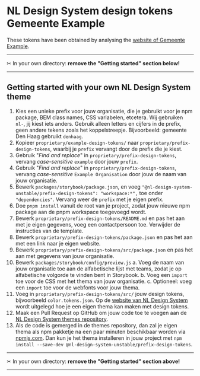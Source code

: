 # NL Design System design tokens Gemeente Example

These tokens have been obtained by analysing the [website of Gemeente Example](https://www.example.com/).

---

✂ In your own directory: **remove the "Getting started" section below!**

---

## Getting started with your own NL Design System theme

1. Kies een unieke prefix voor jouw organisatie, die je gebruikt voor je npm package, BEM class names, CSS variabelen, etcetera. Wij gebruiken `nl-`, jij kiest iets anders. Gebruik alleen letters en cijfers in de prefix, geen andere tekens zoals het koppelstreepje. Bijvoorbeeld: gemeente Den Haag gebruikt `denhaag`.
2. Kopieer `proprietary/example-design-tokens/` naar `proprietary/prefix-design-tokens`, waarbij je `prefix` vervangt door de prefix die je kiest.
3. Gebruik "_Find and replace_" in `proprietary/prefix-design-tokens`, vervang _case-sensitive_ `example` door jouw `prefix`.
4. Gebruik "_Find and replace_" in `proprietary/prefix-design-tokens`, vervang _case-sensitive_ `Example Organisation` door jouw de naam van jouw organisatie.
5. Bewerk `packages/storybook/package.json`, en voeg `"@nl-design-system-unstable/prefix-design-tokens": "workspace:*",` toe onder `"dependencies"`. Vervang weer de `prefix` met je eigen prefix.
6. Doe `pnpm install` vanuit de root van je project, zodat jouw nieuwe npm package aan de pnpm workspace toegevoegd wordt.
7. Bewerk `proprietary/prefix-design-tokens/README.md` en pas het aan met je eigen gegevens, voeg een contactpersoon toe. Verwijder de instructies van de template.
8. Bewerk `proprietary/prefix-design-tokens/package.json` en pas het aan met een link naar je eigen website.
9. Bewerk `proprietary/prefix-design-tokens/src/package.json` en pas het aan met gegevens van jouw organisatie.
10. Bewerk `packages/storybook/config/preview.js`
    a. Voeg de naam van jouw organisatie toe aan de alfabetische lijst met teams, zodat je op alfabetische volgorde te vinden bent in Storybook.
    b. Voeg een `import` toe voor de CSS met het thema van jouw organisatie.
    c. Optioneel: voeg een `import` toe voor de webfonts voor jouw thema.
11. Voeg in `proprietary/prefix-design-tokens/src/` jouw design tokens, bijvoorbeeld `color.tokens.json`. Op de [website van NL Design System](https://nldesignsystem.nl/) wordt uitgelegd hoe je een eigen thema kan maken met design tokens.
12. Maak een Pull Request op GitHub om jouw code toe te voegen aan de [NL Design System themes repository](http://github.com/nl-design-system/themes).
13. Als de code is gemerged in de themes repository, dan zal je eigen thema als npm pakketje na een paar minuten beschikbaar worden via [npmjs.com](http://npmjs.com). Dan kun je het thema installeren in jouw project met `npm install --save-dev @nl-design-system-unstable/prefix-design-tokens`.

---

✂ In your own directory: **remove the "Getting started" section above!**

---
